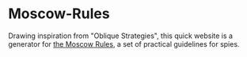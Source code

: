 # Moscow-Rules

Drawing inspiration from "Oblique Strategies", this quick website is a generator for [the Moscow Rules](https://en.wikiversity.org/wiki/Seminar_in_Tradecraft_and_HumInt/Moscow_Rules), a set of practical guidelines for spies.

